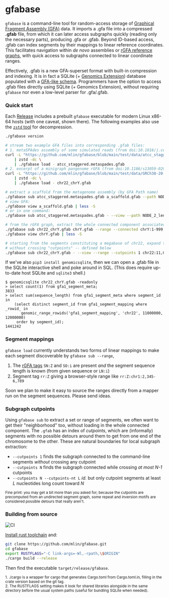 # gfabase

`gfabase` is a command-line tool for random-access storage of [Graphical Fragment Assembly (GFA)](https://github.com/GFA-spec/GFA-spec) data. It imports a .gfa file into a compressed **.gfab** file, from which it can later access subgraphs quickly (reading only the necessary parts), producing .gfa or .gfab. Beyond ID-based access, .gfab can index segments by their mappings to linear reference coordinates. This facilitates navigation within *de novo* assemblies or [rGFA reference graphs](https://github.com/lh3/gfatools/blob/master/doc/rGFA.md), with quick access to subgraphs connected to linear coordinate ranges.

Effectively, .gfab is a new GFA-superset format with built-in compression and indexing. It is in fact a SQLite (+ [Genomics Extension](https://github.com/mlin/GenomicSQLite)) database populated with a [GFA-like schema](src/schema/GFA1.sql). Programmers have the option to access .gfab files directly using SQLite (+ Genomics Extension), without requiring `gfabase` nor even a low-level parser for .gfa/.gfab.

### Quick start

Each [Release](https://github.com/mlin/gfabase/releases) includes a prebuilt `gfabase` executable for modern Linux x86-64 hosts (with one caveat, shown there). The following examples also use the [`zstd` tool](https://github.com/facebook/zstd) for decompression.

```bash
./gfabase version

# stream two example GFA files into corresponding .gfab files:
# 1. metaSPAdes assembly of some simulated reads (from doi:10.1016/j.cell.2019.07.010)
curl -L "https://github.com/mlin/gfabase/blob/main/test/data/atcc_staggered.assembly_graph_with_scaffolds.gfa.zst?raw=true" \
    | zstd -dc \
    | ./gfabase load - atcc_staggered.metaspades.gfab
# 2. excerpt of a minigraph pangenome rGFA (from doi:10.1186/s13059-020-02168-z)
curl -L "https://github.com/mlin/gfabase/blob/main/test/data/GRCh38-20-0.10b.chr22_chrY.gfa.zst?raw=true" \
    | zstd -dc \
    | ./gfabase load - chr22_chrY.gfab

# extract a scaffold from the metagenome assembly (by GFA Path name)
./gfabase sub atcc_staggered.metaspades.gfab a_scaffold.gfab --path NODE_2_length_747618_cov_15.708553_3
# view GFA:
./gfabase view a_scaffold.gfab | less -S
# or in one command:
./gfabase sub atcc_staggered.metaspades.gfab - --view --path NODE_2_length_747618_cov_15.708553_3 | less -S

# from the rGFA graph, extract the whole connected component associated with chrY
./gfabase sub chr22_chrY.gfab chrY.gfab --range --connected chrY:1-999,999,999
./gfabase view chrY.gfab | less -S

# starting from the segments constituting a megabase of chr22, expand to the connected subgraph
# without crossing "cutpoints" -- defined below
./gfabase sub chr22_chrY.gfab - --view --range --cutpoints 1 chr22:11,000,000-12,000,000 | less -S

```

If we've also `pip3 install genomicsqlite`, then we can open a .gfab file in the SQLite interactive shell and poke around in SQL. (This does require up-to-date host SQLite and `sqlite3` shell.)

```
$ genomicsqlite chr22_chrY.gfab -readonly
> select count(1) from gfa1_segment_meta;
3833
> select sum(sequence_length) from gfa1_segment_meta where segment_id in
    (select distinct segment_id from gfa1_segment_mapping where _rowid_ in
       genomic_range_rowids('gfa1_segment_mapping', 'chr22', 11000000, 12000000)
     order by segment_id);
1441242
```

### Segment mappings

`gfabase load` currently understands two forms of linear mappings to make each segment discoverable by `gfabase sub --range`,

1. The [rGFA tags](https://github.com/lh3/gfatools/blob/master/doc/rGFA.md) `SN:Z` and `SO:i` are present *and* the segment sequence length is known (from given sequence or `LN:i`)
2. Segment tag `rr:Z` giving a browser-style range like `rr:Z:chr1:2,345-6,789`

Soon we plan to make it easy to source the ranges directly from a mapper run on the segment sequences. Please send ideas.

### Subgraph cutpoints

Using `gfabase sub` to extract a set or range of segments, we often want to get their "neighborhood" too, without loading in the whole connected component. The `.gfab` has an index of *cutpoints*, which are (informally) segments with no possible detours around them to get from one end of the chromosome to the other. These are natural boundaries for local subgraph extraction:

* `--cutpoints 1` finds the subgraph connected to the command-line segments *without* crossing any cutpoint
* `--cutpoints N` finds the subgraph connected while crossing *at most N-1* cutpoints
* `--cutpoints N --cutpoints-nt L` *id.* but only cutpoint segments at least *L* nucleotides long count toward *N*

<sup>Fine print: you may get a bit more than you asked for; because the cutpoints are precomputed from an undirected segment graph, some repeat and inversion motifs are considered possible detours that really aren't.</sup>

### Building from source

![CI](https://github.com/mlin/gfabase/workflows/CI/badge.svg?branch=main)

[Install rust toolchain](https://rustup.rs/) and:

```bash
git clone https://github.com/mlin/gfabase.git
cd gfabase
export RUSTFLAGS="-C link-args=-Wl,-rpath,\$ORIGIN"
./cargo build --release
```

Then find the executable `target/release/gfabase`.

<sup>
1. ./cargo is a wrapper for cargo that generates Cargo.toml from Cargo.toml.in, filling in the crate version based on the git tag.
</sup>
<br/>
<sup>
2. The RUSTFLAGS setting makes it look for shared libraries alongside in the same directory before the usual system paths (useful for bundling SQLite when needed).
</sup>
